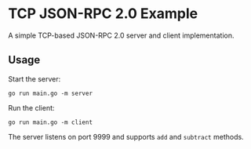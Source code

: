 # TCP JSON-RPC 2.0 Example

A simple TCP-based JSON-RPC 2.0 server and client implementation.

## Usage

Start the server:

```shell
go run main.go -m server
```

Run the client:

```shell
go run main.go -m client
```

The server listens on port 9999 and supports `add` and `subtract` methods.
